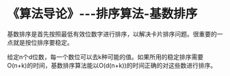 ﻿《算法导论》---排序算法-基数排序
=========

基数排序是首先按照最低有效位数字进行排序，以解决卡片排序问题。很重要的一点就是按位排序要稳定。

给定n个d位数，每一个数位可以去k种可能的值。如果所用的稳定排序需要O(n+k)的时间，基数排序算法能以O(d(n+k))的时间正确的对这些数进行排序。